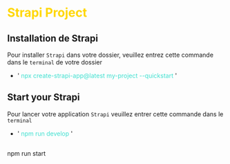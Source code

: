 # <span style="color: gold"> Strapi Project </span>

## Installation de Strapi

Pour installer `Strapi` dans votre dossier, veuillez entrez cette commande dans le ``terminal`` de votre dossier 


- '<span style="color: turquoise"> npx create-strapi-app@latest my-project --quickstart </span>'

## Start your Strapi

Pour lancer votre application ``Strapi`` veuillez entrer cette commande dans le ``terminal``

- '<span style="color: turquoise"> npm run develop </span>'

## 

npm run start

